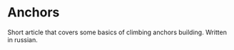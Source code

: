 # Anchors


Short article that covers some basics of climbing anchors building. Written in russian.
